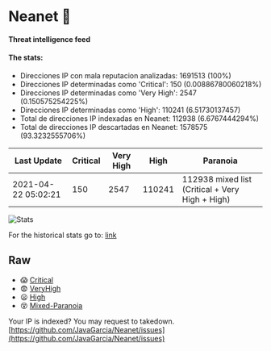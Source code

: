 # Neanet :hocho:
#### Threat intelligence feed
#### The stats:

- Direcciones IP con mala reputacion analizadas: 1691513 (100%)
- Direcciones IP determinadas como 'Critical':  150 (0.00886780060218%)
- Direcciones IP determinadas como 'Very High':  2547 (0.150575254225%)
- Direcciones IP determinadas como 'High':  110241 (6.51730137457)
- Total de direcciones IP indexadas en Neanet:  112938 (6.6767444294%)
- Total de direcciones IP descartadas en Neanet:  1578575 (93.3232555706%)

| Last Update | Critical | Very High | High | Paranoia |
| --- | --- | --- | --- | --- |
| 2021-04-22 05:02:21 | 150 | 2547 | 110241 | 112938 mixed list (Critical + Very High + High)|

![Stats](https://docs.google.com/spreadsheets/d/e/2PACX-1vSnaNMIXVabIpDJjufMlzH7poXnshF3mgd8Is1g9ytUEzVsP5my4Trn8f-xkoLLQ38xpL3HtmUexLo6/pubchart?oid=501124687&format=image)

For the historical stats go to: [link](/stats.csv)
## Raw
- :scream: [Critical](https://raw.githubusercontent.com/JavaGarcia/Neanet/master/blacklists/neanet_critical.txt)
- :fearful: [VeryHigh](https://raw.githubusercontent.com/JavaGarcia/Neanet/master/blacklists/neanet_veryHigh.txtt)
- :frowning: [High](https://raw.githubusercontent.com/JavaGarcia/Neanet/master/blacklists/neanet_high.txt)
- :dizzy_face: [Mixed-Paranoia](https://raw.githubusercontent.com/JavaGarcia/Neanet/master/blacklists/neanet_all.txt)


Your IP is indexed? You may request to takedown. [https://github.com/JavaGarcia/Neanet/issues](https://github.com/JavaGarcia/Neanet/issues)








































































































































































































































































































































































































































































































































































































































































































































































































































































































































































































































































































































































































































































































































































































































































































































































































































































































































































































































































































































































































































































































































































































































































































































































































































































































































































































































































































































































































































































































































































































































































































































































































































































































































































































































































































































































































































































































































































































































































































































































































































































































































































































































































































































































































































































































































































































































































































































































































































































































































































































































































































































































































































































































































































































































































































































































































































































































































































































































































































































































































